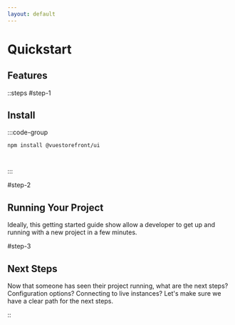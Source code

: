 ```yaml
---
layout: default
---
```

# Quickstart



## Features

::steps
#step-1
## Install
:::code-group
```bash[npm]
npm install @vuestorefront/ui
```
```bash[yarn]
```
```bash[pnpm]
```
:::

#step-2
## Running Your Project

Ideally, this getting started guide show allow a developer to get up and running with a new project in a few minutes. 

#step-3
## Next Steps
Now that someone has seen their project running, what are the next steps? Configuration options? Connecting to live instances? Let's make sure we have a clear path for the next steps.

::

